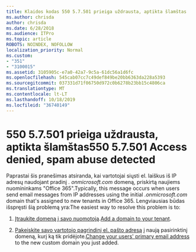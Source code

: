 ```yaml
---
title: Klaidos kodas 550 5.7.501 prieiga uždrausta, aptikta šlamštas
ms.author: chrisda
author: chrisda
ms.date: 6/28/2018
ms.audience: ITPro
ms.topic: article
ROBOTS: NOINDEX, NOFOLLOW
localization_priority: Normal
ms.custom:
- "351"
- "3100015"
ms.assetid: 3105905c-e7a0-42a7-9c5a-61dc56a1d6fc
ms.openlocfilehash: 545cab07cc7c49def849be20bb6363da228a5393
ms.sourcegitcommit: 037331d71f06750d972c0b6278b23bb15c4806ca
ms.translationtype: MT
ms.contentlocale: lt-LT
ms.lasthandoff: 10/18/2019
ms.locfileid: "36740149"
---
```

# <a name="550-57501-access-denied-spam-abuse-detected"></a><span data-ttu-id="2b89f-102">550 5.7.501 prieiga uždrausta, aptikta šlamštas</span><span class="sxs-lookup"><span data-stu-id="2b89f-102">550 5.7.501 Access denied, spam abuse detected</span></span>

<span data-ttu-id="2b89f-103">Paprastai šis pranešimas atsiranda, kai vartotojai siųsti el. laiškus iš IP adresų naudojant pradinį *. onmicrosoft.com* domeną, priskirtą naujiems nuomininkams "Office 365".</span><span class="sxs-lookup"><span data-stu-id="2b89f-103">Typically, this message occurs when users send email messages from IP addresses using the initial *.onmicrosoft.com* domain that's assigned to new tenants in Office 365.</span></span> <span data-ttu-id="2b89f-104">Lengviausias būdas išspręsti šią problemą yra:</span><span class="sxs-lookup"><span data-stu-id="2b89f-104">The easiest way to resolve this problem is to:</span></span>

1. <span data-ttu-id="2b89f-105">[Įtraukite domeną į savo nuomotoją](https://docs.microsoft.com//office365/admin/setup/add-domain).</span><span class="sxs-lookup"><span data-stu-id="2b89f-105">[Add a domain to your tenant](https://docs.microsoft.com//office365/admin/setup/add-domain).</span></span>

2. <span data-ttu-id="2b89f-106">[Pakeiskite savo vartotojo pagrindinį el. pašto adresą](https://docs.microsoft.com//office365/admin/add-users/change-a-user-name-and-email-address) į naują pasirinktinį domeną, kurį ką tik pridėjote.</span><span class="sxs-lookup"><span data-stu-id="2b89f-106">[Change your users' primary email address](https://docs.microsoft.com//office365/admin/add-users/change-a-user-name-and-email-address) to the new custom domain you just added.</span></span>
